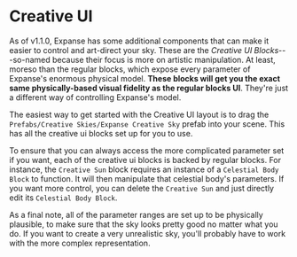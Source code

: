 # Creative UI

As of v1.1.0, Expanse has some additional components that can make it easier to control and art-direct your sky. These are the *Creative UI Blocks*---so-named because their focus is more on artistic manipulation. At least, moreso than the regular blocks, which expose every parameter of Expanse's enormous physical model. **These blocks will get you the exact same physically-based visual fidelity as the regular blocks UI**. They're just a different way of controlling Expanse's model.

The easiest way to get started with the Creative UI layout is to drag the `Prefabs/Creative Skies/Expanse Creative Sky` prefab into your scene. This has all the creative ui blocks set up for you to use.

To ensure that you can always access the more complicated parameter set if you want, each of the creative ui blocks is backed by regular blocks. For instance, the `Creative Sun` block requires an instance of a `Celestial Body Block` to function. It will then manipulate that celestial body's parameters. If you want more control, you can delete the `Creative Sun` and just directly edit its `Celestial Body Block`.

As a final note, all of the parameter ranges are set up to be physically plausible, to make sure that the sky looks pretty good no matter what you do. If you want to create a very unrealistic sky, you'll probably have to work with the more complex representation.